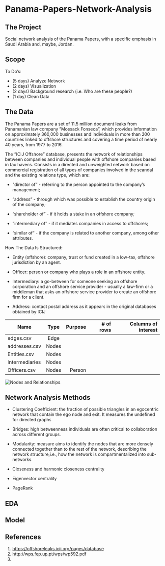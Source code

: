 # Panama-Papers-Network-Analysis

## The Project
Social network analysis of the Panama Papers, with a specific emphasis in Saudi Arabia and, maybe, Jordan.

## Scope
To Do’s: 
- (5 days) Analyze Network
- (2 days) Visualization
- (2 days) Background research  (i.e. Who are these people?)
- (1 day) Clean Data


## The Data
The Panama  Papers are a set of 11.5 million document leaks from Panamanian law company ”Mossack Fonseca”, which provides
information on approximately 360,000 businesses and individuals in more than 200 countries linked to offshore structures and covering a time period of nearly 40 years, from 1977 to 2016.

The  ”ICIJ  Offshore”  database,  presents  the  network  of  relationships  between  companies  and  individual  people  with  offshore  companies based in tax havens. Consists in a directed and unweighted network based on commercial  registration  of  all  types  of  companies  involved  in  the  scandal  and the existing relations type, which are:

* "director of” - referring to the person appointed to the company’s management;

* ”address” - through which was possible to establish the country origin of the company;

* ”shareholder of” - if it holds a stake in an offshore company;

* ”intermediary of” - if it mediates companies in access to offshores;

* ”similar of” - if the company is related to another company, among other attributes.

How The Data Is Structured:

* Entity (offshore): company, trust or fund created in a low-tax, offshore
   jurisdiction by an agent.
   
* Officer: person or company who plays a role in an offshore entity.

* Intermediary: a go-between for someone seeking an offshore corporation
  and an offshore service provider - usually a law-firm or a middleman that
  asks an offshore service provider to create an offshore firm for a client.
  
* Address: contact postal address as it appears in the original databases
  obtained by ICIJ
  
| Name          | Type          | Purpose | # of rows | Columns of interest |
| ------------- |:-------------:| -------:|----------:|------------:|
|  edges.csv    |    Edge       |    |     |         |
| addresses.csv |    Nodes      |     |     |         |
| Entities.csv  |    Nodes      |    |      |         |
| Intermediaries|    Nodes      | |  |    |
| Officers.csv  |    Nodes      | Person
  
  ![Nodes and Relationships](https://github.com/REDeLapp/Panama-Papers-Network-Analysis/blob/master/pictures/filename.png)

## Network Analysis Methods

* Clustering Coefficient: the fraction of possible triangles in an egocentric network that contain the ego node and exit. It measures the         undefined for directed graphs

* Bridges: high  betweenness  individuals  are  often  critical  to  collaboration
  across different groups. 
* Modularity: measure aims to identify the nodes that are more densely connected together than to the rest of the network, describing the network structure,i.e., how the network is compartmentalized into sub-networks
* Closeness and harmonic closeness centrality
* Eigenvector centrality
* PageRank

## EDA

## Model

## References
1. https://offshoreleaks.icij.org/pages/database
2. http://wps.fep.up.pt/wps/wp592.pdf
2. 
